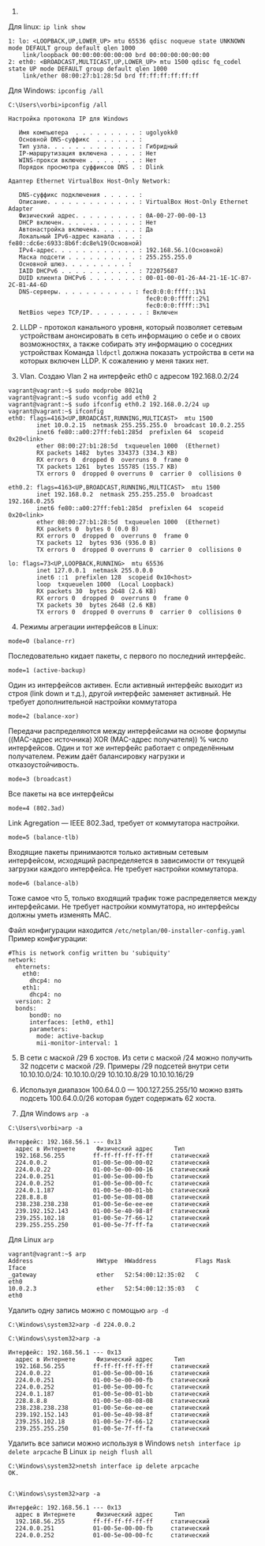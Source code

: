 1.
Для linux: ```ip link show```
```
1: lo: <LOOPBACK,UP,LOWER_UP> mtu 65536 qdisc noqueue state UNKNOWN mode DEFAULT group default qlen 1000
    link/loopback 00:00:00:00:00:00 brd 00:00:00:00:00:00
2: eth0: <BROADCAST,MULTICAST,UP,LOWER_UP> mtu 1500 qdisc fq_codel state UP mode DEFAULT group default qlen 1000
    link/ether 08:00:27:b1:28:5d brd ff:ff:ff:ff:ff:ff
```
Для Windows: ```ipconfig /all```
```
C:\Users\vorbi>ipconfig /all

Настройка протокола IP для Windows

   Имя компьютера  . . . . . . . . . : ugolyokk0
   Основной DNS-суффикс  . . . . . . :
   Тип узла. . . . . . . . . . . . . : Гибридный
   IP-маршрутизация включена . . . . : Нет
   WINS-прокси включен . . . . . . . : Нет
   Порядок просмотра суффиксов DNS . : Dlink

Адаптер Ethernet VirtualBox Host-Only Network:

   DNS-суффикс подключения . . . . . :
   Описание. . . . . . . . . . . . . : VirtualBox Host-Only Ethernet Adapter
   Физический адрес. . . . . . . . . : 0A-00-27-00-00-13
   DHCP включен. . . . . . . . . . . : Нет
   Автонастройка включена. . . . . . : Да
   Локальный IPv6-адрес канала . . . : fe80::dc6e:6933:8b6f:dc8e%19(Основной)
   IPv4-адрес. . . . . . . . . . . . : 192.168.56.1(Основной)
   Маска подсети . . . . . . . . . . : 255.255.255.0
   Основной шлюз. . . . . . . . . :
   IAID DHCPv6 . . . . . . . . . . . : 722075687
   DUID клиента DHCPv6 . . . . . . . : 00-01-00-01-26-A4-21-1E-1C-B7-2C-B1-A4-6D
   DNS-серверы. . . . . . . . . . . : fec0:0:0:ffff::1%1
                                       fec0:0:0:ffff::2%1
                                       fec0:0:0:ffff::3%1
   NetBios через TCP/IP. . . . . . . . : Включен
```

2. LLDP - протокол канального уровня, который позволяет сетевым устройствам анонсировать в сеть информацию о себе и о своих возможностях, а также собирать эту информацию о соседних устройствах
Команда ``` lldpctl ``` должна показать устройства в сети на которых включен LLDP. К сожалению у меня таких нет.

3. Vlan. Создаю Vlan 2 на интерфейс eth0 c адресом 192.168.0.2/24
```
vagrant@vagrant:~$ sudo modprobe 8021q
vagrant@vagrant:~$ sudo vconfig add eth0 2
vagrant@vagrant:~$ sudo ifconfig eth0.2 192.168.0.2/24 up
vagrant@vagrant:~$ ifconfig
eth0: flags=4163<UP,BROADCAST,RUNNING,MULTICAST>  mtu 1500
        inet 10.0.2.15  netmask 255.255.255.0  broadcast 10.0.2.255
        inet6 fe80::a00:27ff:feb1:285d  prefixlen 64  scopeid 0x20<link>
        ether 08:00:27:b1:28:5d  txqueuelen 1000  (Ethernet)
        RX packets 1482  bytes 334373 (334.3 KB)
        RX errors 0  dropped 0  overruns 0  frame 0
        TX packets 1261  bytes 155785 (155.7 KB)
        TX errors 0  dropped 0 overruns 0  carrier 0  collisions 0

eth0.2: flags=4163<UP,BROADCAST,RUNNING,MULTICAST>  mtu 1500
        inet 192.168.0.2  netmask 255.255.255.0  broadcast 192.168.0.255
        inet6 fe80::a00:27ff:feb1:285d  prefixlen 64  scopeid 0x20<link>
        ether 08:00:27:b1:28:5d  txqueuelen 1000  (Ethernet)
        RX packets 0  bytes 0 (0.0 B)
        RX errors 0  dropped 0  overruns 0  frame 0
        TX packets 12  bytes 936 (936.0 B)
        TX errors 0  dropped 0 overruns 0  carrier 0  collisions 0

lo: flags=73<UP,LOOPBACK,RUNNING>  mtu 65536
        inet 127.0.0.1  netmask 255.0.0.0
        inet6 ::1  prefixlen 128  scopeid 0x10<host>
        loop  txqueuelen 1000  (Local Loopback)
        RX packets 30  bytes 2648 (2.6 KB)
        RX errors 0  dropped 0  overruns 0  frame 0
        TX packets 30  bytes 2648 (2.6 KB)
        TX errors 0  dropped 0 overruns 0  carrier 0  collisions 0

```

4. Режимы агрегации интерфейсов в Linux:
```
mode=0 (balance-rr)
```
Последовательно кидает пакеты, с первого по последний интерфейс.
```
mode=1 (active-backup)
```
Один из интерфейсов активен. Если активный интерфейс выходит из строя (link down и т.д.), другой интерфейс заменяет активный. Не требует дополнительной настройки коммутатора
```
mode=2 (balance-xor)
```
Передачи распределяются между интерфейсами на основе формулы ((MAC-адрес источника) XOR (MAC-адрес получателя)) % число интерфейсов. Один и тот же интерфейс работает с определённым получателем. Режим даёт балансировку нагрузки и отказоустойчивость.
```
mode=3 (broadcast)
```
Все пакеты на все интерфейсы
```
mode=4 (802.3ad)
```
Link Agregation — IEEE 802.3ad, требует от коммутатора настройки.
```
mode=5 (balance-tlb)
```
Входящие пакеты принимаются только активным сетевым интерфейсом, исходящий распределяется в зависимости от текущей загрузки каждого интерфейса. Не требует настройки коммутатора.
```
mode=6 (balance-alb)
```
Тоже самое что 5, только входящий трафик тоже распределяется между интерфейсами. Не требует настройки коммутатора, но интерфейсы должны уметь изменять MAC.

Файл конфигурации находится ```/etc/netplan/00-installer-config.yaml```
Пример конфигурации:
```
#This is network config written bu 'subiquity'
network:
  ehternets:
    eth0:
      dhcp4: no
    eth1:
      dhcp4: no
  version: 2
  bonds:
      bond0: no
      interfaces: [eth0, eth1]
      parameters:
        mode: active-backup
        mii-monitor-interval: 1
```

5. В сети с маской /29 6 хостов. Из сети с маской /24 можно получить 32 подсети с маской /29. 
Примеры /29 подсетей внутри сети 10.10.10.0/24:
    10.10.10.0/29
    10.10.10.8/29
    10.10.10.16/29

6. Используя диапазон 100.64.0.0 — 100.127.255.255/10 можно взять подсеть 100.64.0.0/26 которая будет содержать 62 хоста.


7. Для Windows ```arp -a```
```
C:\Users\vorbi>arp -a

Интерфейс: 192.168.56.1 --- 0x13
  адрес в Интернете      Физический адрес      Тип
  192.168.56.255        ff-ff-ff-ff-ff-ff     статический
  224.0.0.2             01-00-5e-00-00-02     статический
  224.0.0.22            01-00-5e-00-00-16     статический
  224.0.0.251           01-00-5e-00-00-fb     статический
  224.0.0.252           01-00-5e-00-00-fc     статический
  224.0.1.187           01-00-5e-00-01-bb     статический
  228.8.8.8             01-00-5e-08-08-08     статический
  238.238.238.238       01-00-5e-6e-ee-ee     статический
  239.192.152.143       01-00-5e-40-98-8f     статический
  239.255.102.18        01-00-5e-7f-66-12     статический
  239.255.255.250       01-00-5e-7f-ff-fa     статический
```
Для Linux ```arp```
```
vagrant@vagrant:~$ arp
Address                  HWtype  HWaddress           Flags Mask            Iface
_gateway                 ether   52:54:00:12:35:02   C                     eth0
10.0.2.3                 ether   52:54:00:12:35:03   C                     eth0
```
Удалить одну запись можно с помощью ```arp -d```
```
C:\Windows\system32>arp -d 224.0.0.2

C:\Windows\system32>arp -a

Интерфейс: 192.168.56.1 --- 0x13
  адрес в Интернете      Физический адрес      Тип
  192.168.56.255        ff-ff-ff-ff-ff-ff     статический
  224.0.0.22            01-00-5e-00-00-16     статический
  224.0.0.251           01-00-5e-00-00-fb     статический
  224.0.0.252           01-00-5e-00-00-fc     статический
  224.0.1.187           01-00-5e-00-01-bb     статический
  228.8.8.8             01-00-5e-08-08-08     статический
  238.238.238.238       01-00-5e-6e-ee-ee     статический
  239.192.152.143       01-00-5e-40-98-8f     статический
  239.255.102.18        01-00-5e-7f-66-12     статический
  239.255.255.250       01-00-5e-7f-ff-fa     статический
```
Удалить все записи можно используя в Windows ```netsh interface ip delete arpcache```
В Linux ```ip neigh flush all```
```
C:\Windows\system32>netsh interface ip delete arpcache
ОК.


C:\Windows\system32>arp -a

Интерфейс: 192.168.56.1 --- 0x13
  адрес в Интернете      Физический адрес      Тип
  192.168.56.255        ff-ff-ff-ff-ff-ff     статический
  224.0.0.251           01-00-5e-00-00-fb     статический
  224.0.0.252           01-00-5e-00-00-fc     статический

  ```
